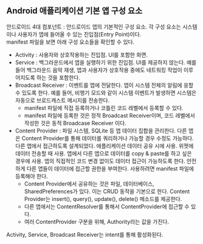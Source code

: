 ## Android 애플리케이션 기본 앱 구성 요소
안드로이드 4대 컴포넌트 : 안드로이드 앱의 기본적인 구성 요소. 각 구성 요소는 시스템이나 사용자가 앱에 들어올 수 있는 진입점(Entry Point)이다.  
manifest 파일을 보면 아래 구성 요소들을 확인할 수 있다.  
  
- Activity : 사용자와 상호작용하는 진입점. UI를 포함한 화면. 
- Service : 백그라운드에서 앱을 실행하기 위한 진입점. UI를 제공하지 않는다. 예를 들어 백그라운드 음악 재생, 앱과 사용자가 상호작용 중에도 네트워킹 작업이 이루어지도록 하는 것을 포함한다.  
- Broadcast Receiver : 이벤트를 앱에 전달한다. 앱이 시스템 전체의 알림에 응할 수 있도록 한다. 예를 들어, 비행기 모드와 같이 시스템 이벤트가 발생하면 시스템은 자동으로 브로드캐스트 메시지를 전송한다.  
  - manifest 파일에 직접 등록하거나 코틀린 코드 레벨에서 등록할 수 있다.
  - manifest 파일에 등록한 것은 정적 Broadcast Receiver이며, 코드 레벨에서 작성한 것은 동적 Broadcase Receiver 이다.
- Content Provider : 파일 시스템, SQLite 등 앱 데이터 집합을 관리한다. 다른 앱은 Content Provider를 통해 데이터를 쿼리하거나 가능할 경우 수정도 가능하다. 다른 앱에서 접근하도록 설계되었다. 애플리케이션 데이터 공유 시에 사용. 위젯에 데이터 전송할 때 사용. 앱에서 다른 앱으로 데이터를 copy & paste를 하고 싶은 경우에 사용. 앱의 직접적인 코드 변경 없이도 데이터 접근이 가능하도록 한다. 안전하게 다른 앱들이 데이터에 접근할 권한을 부여한다. 사용하려면 manifest 파일에 등록해야 한다. 
  - Content Provider에서 공유하는 것은 파일, 데이터베이스, SharedPreferences가 있다. 이는 CRUD 동작을 기본으로 한다. Content Provider는 insert(), query(), update(), delete() 메소드를 제공한다. 
  - 다른 앱에서는 ContentResolver를 통해서 ContentProvider에 접근할 수 있다.
  - 여러 ContentProvider 구분을 위해, Authority라는 값을 가진다.


Activity, Service, Broadcast Receiver는 intent를 통해 활성화된다.  

 
